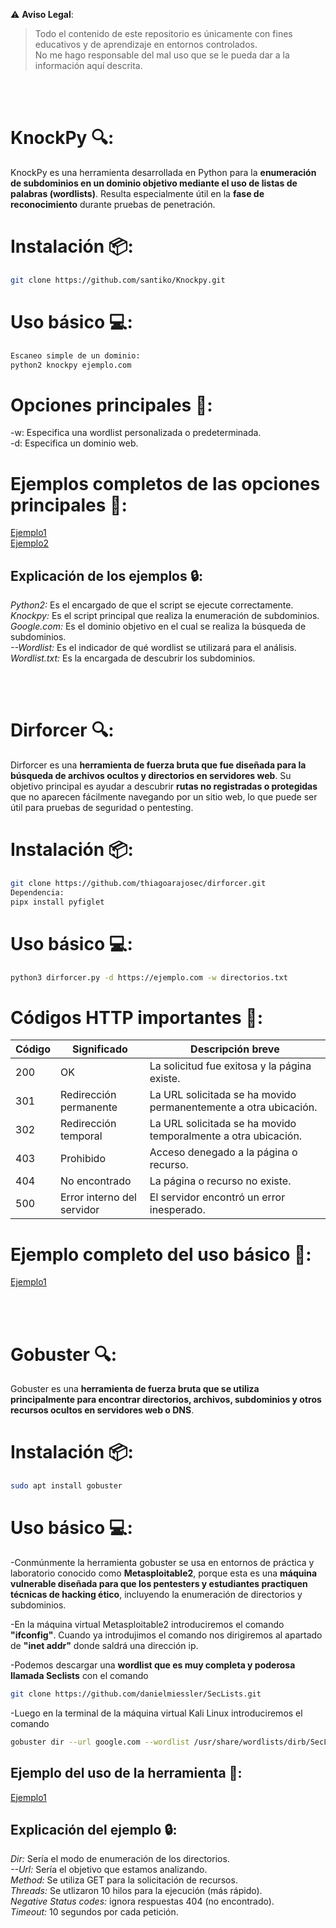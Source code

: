 ⚠️ **Aviso Legal**:
> Todo el contenido de este repositorio es únicamente con fines educativos y de aprendizaje en entornos controlados.  
> No me hago responsable del mal uso que se le pueda dar a la información aquí descrita.

<br><br>
# KnockPy 🔍:
KnockPy es una herramienta desarrollada en Python para la **enumeración de subdominios en un dominio objetivo mediante el uso de listas de palabras (wordlists)**. Resulta especialmente útil en la **fase de reconocimiento** durante pruebas de penetración.

# Instalación 📦:
```bash
git clone https://github.com/santiko/Knockpy.git
```

# Uso básico 💻:
```bash
Escaneo simple de un dominio:
python2 knockpy ejemplo.com
```

# Opciones principales 🔧:
-w: Especifica una wordlist personalizada o predeterminada.<br>
-d: Especifica un dominio web.<br>

# Ejemplos completos de las opciones principales 🔧: 
[Ejemplo1](https://github.com/user-attachments/assets/e9bd2661-7343-4f9e-8113-b37904e6cd65)<br>
[Ejemplo2](https://github.com/user-attachments/assets/922e84f2-0ad7-44ad-87c4-8f6a27837d53)<br>

## Explicación de los ejemplos 🔒: 
*Python2:* Es el encargado de que el script se ejecute correctamente.<br>
*Knockpy:* Es el script principal que realiza la enumeración de subdominios.<br>
*Google.com:* Es el dominio objetivo en el cual se realiza la búsqueda de subdominios.<br>
*--Wordlist:* Es el indicador de qué wordlist se utilizará para el análisis.<br>
*Wordlist.txt:* Es la encargada de descubrir los subdominios.<br>

<br><br>
# Dirforcer 🔍:
Dirforcer es una **herramienta de fuerza bruta que fue diseñada para la búsqueda de archivos ocultos y directorios en servidores web**. Su objetivo principal es ayudar a descubrir **rutas no registradas o protegidas** que no aparecen fácilmente navegando por un sitio web, lo que puede ser útil para pruebas de seguridad o pentesting.

# Instalación 📦:
```bash
git clone https://github.com/thiagoarajosec/dirforcer.git
Dependencia:
pipx install pyfiglet
```
# Uso básico 💻:
```bash
python3 dirforcer.py -d https://ejemplo.com -w directorios.txt
```

# Códigos HTTP importantes 🚦:
| Código | Significado                 | Descripción breve                           |
|--------|----------------------------|---------------------------------------------|
| 200    | OK                         | La solicitud fue exitosa y la página existe.|
| 301    | Redirección permanente     | La URL solicitada se ha movido permanentemente a otra ubicación.|
| 302    | Redirección temporal       | La URL solicitada se ha movido temporalmente a otra ubicación.|
| 403    | Prohibido                  | Acceso denegado a la página o recurso.      |
| 404    | No encontrado              | La página o recurso no existe.               |
| 500    | Error interno del servidor | El servidor encontró un error inesperado.  |

# Ejemplo completo del uso básico 🔧:
[Ejemplo1](https://github.com/user-attachments/assets/8bf031a7-32cc-40e6-8203-478ade0fd3c3)

<br><br>
# Gobuster 🔍:
Gobuster es una **herramienta de fuerza bruta que se utiliza principalmente para encontrar directorios, archivos, subdominios y otros recursos ocultos en servidores web o DNS**.

# Instalación 📦:
```bash
sudo apt install gobuster
```

# Uso básico 💻: 
-Conmúnmente la herramienta gobuster se usa en entornos de práctica y laboratorio conocido como **Metasploitable2**, porque esta es una **máquina vulnerable diseñada para que los pentesters y estudiantes practiquen técnicas de hacking ético**, incluyendo la enumeración de directorios y subdominios.<br>

-En la máquina virtual Metasploitable2 introduciremos el comando **"ifconfig"**. Cuando ya introdujimos el comando nos dirigiremos al apartado de **"inet addr"** donde saldrá una dirección ip.<br> 

-Podemos descargar una **wordlist que es muy completa y poderosa llamada Seclists** con el comando 
```bash
git clone https://github.com/danielmiessler/SecLists.git
```

-Luego en la terminal de la máquina virtual Kali Linux introduciremos el comando 
```bash
gobuster dir --url google.com --wordlist /usr/share/wordlists/dirb/SecLists/Discovery/Web-Content/DirBuster-2007_directory-list-2.3-medium.txt
```


## Ejemplo del uso de la herramienta 🔧:
[Ejemplo1](https://github.com/user-attachments/assets/cf81cc46-b812-46a3-b5cc-de20f782cc35)

## Explicación del ejemplo 🔒:
*Dir:* Sería el modo de enumeración de los directorios.<br>
*--Url:* Sería el objetivo que estamos analizando.<br>
*Method:* Se utiliza GET para la solicitación de recursos.<br>
*Threads:* Se utlizaron 10 hilos para la ejecución (más rápido).<br>
*Negative Status codes:* ignora respuestas 404 (no encontrado).<br>
*Timeout:* 10 segundos por cada petición.

























